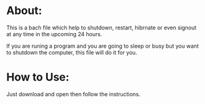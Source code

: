# About:
This is a bach file which help to shutdown, restart, hibrnate or even signout at any time in the upcoming 24 hours.

If you are runing a program and you are going to sleep or busy but you want to shutdown the computer, this file will do it for you.

# How to Use:
Just download and open then follow the instructions.
